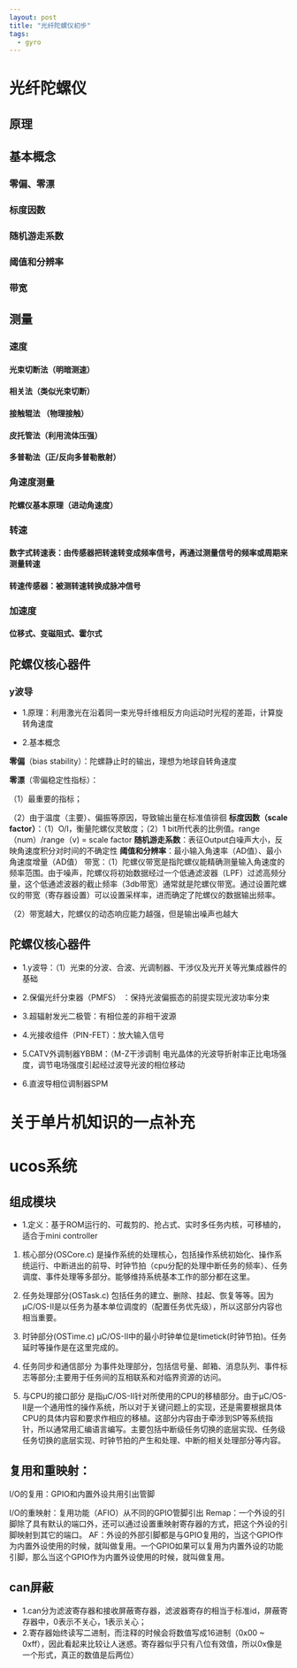 ```yaml
---
layout: post
title: "光纤陀螺仪初步"
tags:
  - gyro
---
```



# 光纤陀螺仪
## 原理
## 基本概念
### 零偏、零漂
### 标度因数
### 随机游走系数
### 阈值和分辨率
### 带宽
## 测量
### 速度
#### 光束切断法（明暗测速）
#### 相关法（类似光束切断）
#### 接触辊法 （物理接触）
#### 皮托管法（利用流体压强）
#### 多普勒法（正/反向多普勒散射）
### 角速度测量
#### 陀螺仪基本原理（进动角速度）
### 转速
#### 数字式转速表：由传感器把转速转变成频率信号，再通过测量信号的频率或周期来测量转速
#### 转速传感器：被测转速转换成脉冲信号
### 加速度
#### 位移式、变磁阻式、霍尔式
## 陀螺仪核心器件
### y波导
* 1.原理：利用激光在沿着同一束光导纤维相反方向运动时光程的差距，计算旋转角速度

* 2.基本概念

**零偏**（bias stability）：陀螺静止时的输出，理想为地球自转角速度

**零漂**（零偏稳定性指标）：

（1）最重要的指标；

（2）由于温度（主要）、偏振等原因，导致输出量在标准值徘徊
**标度因数（scale factor）**：（1）O/I，衡量陀螺仪灵敏度；（2）1 bit所代表的比例值。range（num）/range（v) = scale factor
**随机游走系数**：表征Output白噪声大小，反映角速度积分对时间的不确定性
**阈值和分辨率**：最小输入角速率（AD值）、最小角速度增量（AD值）
带宽：（1）陀螺仪带宽是指陀螺仪能精确测量输入角速度的频率范围。由于噪声，陀螺仪将初始数据经过一个低通滤波器（LPF）过滤高频分量，这个低通滤波器的截止频率（3db带宽）通常就是陀螺仪带宽。通过设置陀螺仪的带宽（寄存器设置）可以设置采样率，进而确定了陀螺仪的数据输出频率。

（2）带宽越大，陀螺仪的动态响应能力越强，但是输出噪声也越大

## 陀螺仪核心器件
* 1.y波导：（1）光束的分波、合波、光调制器、干涉仪及光开关等光集成器件的基础

* 2.保偏光纤分束器（PMFS） ：保持光波偏振态的前提实现光波功率分束
* 3.超辐射发光二极管：有相位差的非相干波源
* 4.光接收组件（PIN-FET）：放大输入信号
* 5.CATV外调制器YBBM：（M-Z干涉调制 电光晶体的光波导折射率正比电场强度，调节电场强度引起经过波导光波的相位移动
* 6.直波导相位调制器SPM


# 关于单片机知识的一点补充
# ucos系统
## 组成模块
* 1.定义：基于ROM运行的、可裁剪的、抢占式、实时多任务内核，可移植的，适合于mini controller

1) 核心部分(OSCore.c) 是操作系统的处理核心，包括操作系统初始化、操作系统运行、中断进出的前导、时钟节拍（cpu分配的处理中断任务的频率）、任务调度、事件处理等多部分。能够维持系统基本工作的部分都在这里。

2) 任务处理部分(OSTask.c) 包括任务的建立、删除、挂起、恢复等等。因为μC/OS-II是以任务为基本单位调度的（配置任务优先级），所以这部分内容也相当重要。

3) 时钟部分(OSTime.c) μC/OS-II中的最小时钟单位是timetick(时钟节拍)。任务延时等操作是在这里完成的。

4) 任务同步和通信部分 为事件处理部分，包括信号量、邮箱、消息队列、事件标志等部分;主要用于任务间的互相联系和对临界资源的访问。

5) 与CPU的接口部分 是指μC/OS-II针对所使用的CPU的移植部分。由于μC/OS-II是一个通用性的操作系统，所以对于关键问题上的实现，还是需要根据具体CPU的具体内容和要求作相应的移植。这部分内容由于牵涉到SP等系统指针，所以通常用汇编语言编写。主要包括中断级任务切换的底层实现、任务级任务切换的底层实现、时钟节拍的产生和处理、中断的相关处理部分等内容。

## 复用和重映射：
I/O的复用：GPIO和内置外设共用引出管脚

I/O的重映射：复用功能（AFIO）从不同的GPIO管脚引出
Remap：一个外设的引脚除了具有默认的端口外，还可以通过设置重映射寄存器的方式，把这个外设的引脚映射到其它的端口。
AF：外设的外部引脚都是与GPIO复用的，当这个GPIO作为内置外设使用的时候，就叫做复用。一个GPIO如果可以复用为内置外设的功能引脚，那么当这个GPIO作为内置外设使用的时候，就叫做复用。

## can屏蔽
* 1.can分为滤波寄存器和接收屏蔽寄存器，滤波器寄存的相当于标准id，屏蔽寄存器中，0表示不关心，1表示关心；
* 2.寄存器始终读写二进制，而注释的时候会将数值写成16进制（0x00 ~ 0xff），因此看起来比较让人迷惑。寄存器似乎只有八位有效值，所以0x像是一个形式，真正的数值是后两位）
